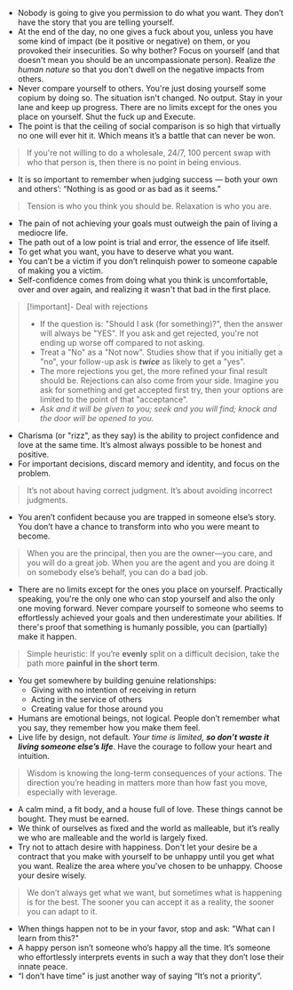 - Nobody is going to give you permission to do what you want. They don’t have the story that you are telling yourself.
- At the end of the day, no one gives a fuck about you, unless you have some kind of impact (be it positive or negative) on them, or you provoked their insecurities. So why bother? Focus on yourself (and that doesn't mean you should be an uncompassionate person). Realize *the human nature* so that you don't dwell on the negative impacts from others.
- Never compare yourself to others. You're just dosing yourself some copium by doing so. The situation isn't changed. No output. Stay in your lane and keep up progress. There are no limits except for the ones you place on yourself. Shut the fuck up and Execute.
- The point is that the ceiling of social comparison is so high that virtually no one will ever hit it. Which means it’s a battle that can never be won.
> If you're not willing to do a wholesale, 24/7, 100 percent swap with who that person is, then there is no point in being envious.
- It is so important to remember when judging success — both your own and others’: “Nothing is as good or as bad as it seems.”
> Tension is who you think you should be. Relaxation is who you are.
- The pain of not achieving your goals must outweigh the pain of living a mediocre life.
- The path out of a low point is trial and error, the essence of life itself.
- To get what you want, you have to deserve what you want.
- You can’t be a victim if you don’t relinquish power to someone capable of making you a victim.
- Self-confidence comes from doing what you think is uncomfortable, over and over again, and realizing it wasn't that bad in the first place.
> [!important]- Deal with rejections
> - If the question is: "Should I ask (for something)?", then the answer will always be "YES". If you ask and get rejected, you're not ending up worse off compared to not asking.
> - Treat a "No" as a "Not now". Studies show that if you initially get a "no", your follow-up ask is ***twice*** as likely to get a "yes".
> - The more rejections you get, the more refined your final result should be. Rejections can also come from your side. Imagine you ask for something and get accepted first try, then your options are limited to the point of that "acceptance".
> - _Ask and it will be given to you; seek and you will find; knock and the door will be opened to you._
- Charisma (or "rizz", as they say) is the ability to project confidence and love at the same time. It’s almost always possible to be honest and positive.
- For important decisions, discard memory and identity, and focus on the problem. 
> It’s not about having correct judgment. It’s about avoiding incorrect judgments.
- You aren’t confident because you are trapped in someone else’s story. You don’t have a chance to transform into who you were meant to become.
> When you are the principal, then you are the owner—you care, and you will do a great job. When you are the agent and you are doing it on somebody else’s behalf, you can do a bad job.
- There are no limits except for the ones you place on yourself. Practically speaking, you're the only one who can stop yourself and also the only one moving forward. Never compare yourself to someone who seems to effortlessly achieved your goals and then underestimate your abilities. If there's proof that something is humanly possible, you can (partially) make it happen.  
> Simple heuristic: If you’re **evenly** split on a difficult decision, take the path more **painful in the short term**.
- You get somewhere by building genuine relationships:
	- Giving with no intention of receiving in return
	- Acting in the service of others
	- Creating value for those around you
- Humans are emotional beings, not logical. People don’t remember what you say, they remember how you make them feel.
- Live life by design, not default. _Your time is limited,_ **_so don’t waste it living someone else’s life_**. Have the courage to follow your heart and intuition.
> Wisdom is knowing the long-term consequences of your actions. The direction you’re heading in matters more than how fast you move, especially with leverage.
- A calm mind, a fit body, and a house full of love. These things cannot be bought. They must be earned.
- We think of ourselves as fixed and the world as malleable, but it’s really we who are malleable and the world is largely fixed.
- Try not to attach desire with happiness. Don't let your desire be a contract that you make with yourself to be unhappy until you get what you want. Realize the area where you've chosen to be unhappy. Choose your desire wisely.
> We don’t always get what we want, but sometimes what is happening is for the best. The sooner you can accept it as a reality, the sooner you can adapt to it.
- When things happen not to be in your favor, stop and ask: "What can I learn from this?"
- A happy person isn’t someone who’s happy all the time. It’s someone who effortlessly interprets events in such a way that they don’t lose their innate peace.
- “I don’t have time” is just another way of saying “It’s not a priority”.